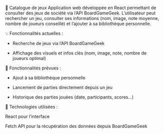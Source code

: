 🎲 Catalogue de jeux
Application web développée en React permettant de consulter des jeux de société via l’API BoardGameGeek.
L’utilisateur peut rechercher un jeu, consulter ses informations (nom, image, note moyenne, nombre de joueurs conseillé) et l’ajouter à sa bibliothèque personnelle.

💡 Fonctionnalités actuelles :

 - Recherche de jeux via l’API BoardGameGeek

 - Affichage des visuels et infos clés (nom, image, note, nombre de joueurs optimal)

🚧 Fonctionnalités prévues :

 -  Ajout à sa bibliothèque personnelle

 - Lancement de parties directement depuis un jeu

 - Historique des parties jouées (date, participants, scores…)

🔧 Technologies utilisées :

React pour l’interface

Fetch API pour la récupération des données depuis BoardGameGeek

